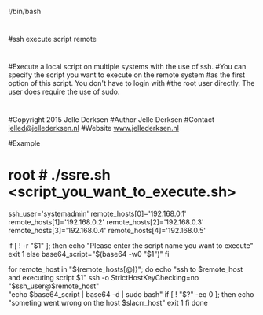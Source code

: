 !/bin/bash
#
#ssh execute script remote
#
#Execute a local script on multiple systems with the use of ssh.
#You can specify the script you want to execute on the remote system
#as the first option of this script. You don't have to login with
#the root user directly. The user does require the use of sudo.
#
#
#Copyright 2015 Jelle Derksen
#Author Jelle Derksen
#Contact jelled@jellederksen.nl
#Website www.jellederksen.nl

#Example
# root # ./ssre.sh <script_you_want_to_execute.sh>

ssh_user='systemadmin'
remote_hosts[0]='192.168.0.1'
remote_hosts[1]='192.168.0.2'
remote_hosts[2]='192.168.0.3'
remote_hosts[3]='192.168.0.4'
remote_hosts[4]='192.168.0.5'

if [ ! -r "$1" ]; then
        echo "Please enter the script name you want to execute"
        exit 1
else
        base64_script="$(base64 -w0 "$1")"
fi

for remote_host in "${remote_hosts[@]}"; do
	echo "ssh to $remote_host and executing script $1"
	ssh -o StrictHostKeyChecking=no "$ssh_user@$remote_host" \
"echo $base64_script | base64 -d | sudo bash"
	if [ ! "$?" -eq 0 ]; then
		echo "someting went wrong on the host $slacrr_host"
		exit 1
	fi
done
